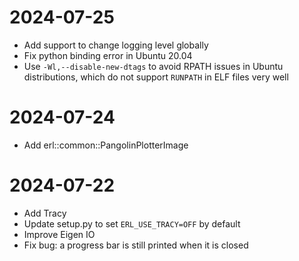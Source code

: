 # 2024-07-25

- Add support to change logging level globally
- Fix python binding error in Ubuntu 20.04
- Use `-Wl,--disable-new-dtags` to avoid RPATH issues in Ubuntu distributions, which do not support `RUNPATH` in ELF
  files very well

# 2024-07-24

- Add erl::common::PangolinPlotterImage

# 2024-07-22

- Add Tracy
- Update setup.py to set `ERL_USE_TRACY=OFF` by default
- Improve Eigen IO
- Fix bug: a progress bar is still printed when it is closed
